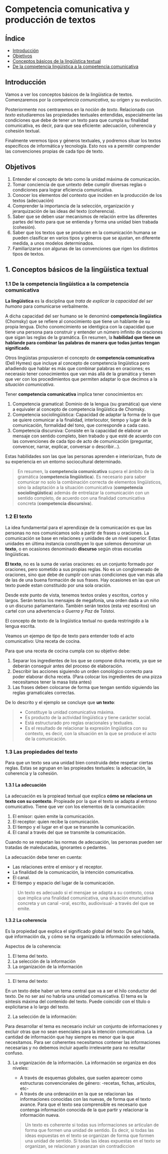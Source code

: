 # Competencia comunicativa y producción de textos

## Índice

- [Introducción](#introducción)
- [Objetivos](#Objetivos)
- [Conceptos básicos de la lingüística textual](#1-conceptos-básicos-de-la-lingüística-textual)
- [De la competencia lingüística a la competencia comunicativa](#11-de-la-competencia-lingüística-a-la-competencia-comunicativa)

## Introducción

Vamos a ver los conceptos básicos de la lingüistica de textos. Comenzaremos por la _competencia comunicativa_, su origen y su evolución.

Posteriormente nos centraremos en la noción de _texto_. Relacionado con _texto_ estudiaremos las propiedades textuales entendidas, especialmente las condiciones que debe de tener un texto para que cumpla su finalidad comunicativa, es decir, para que sea eficiente: adecuación, coherencia y cohesión textual.

Finalmente veremos tipos y géneros textuales, y podremos situar los textos específicos de informática y tecnología. Esto nos va a permitir comprender las convenciones propias de cada tipo de texto.

## Objetivos

1. Entender el concepto de teto como la unidad máxima de comunicación.
2. Tomar conciencia de que untexto debe cumplir diversas reglas o condiciones para lograr eficiencia comunicativa.
3. Conocer los elementos del contexto que inciden en la producción de los textos (adecuación)
4. Comprender la importancia de la selección, organización y jerarquización de las ideas del texto (coherencia).
5. Saber que se deben usar mecanismos de relación entre las diferentes partes del texto para que se entienda y forma una unidad bien trabada (cohesión).
6. Saber que los textos que se producen en la comunicación humana se pueden clasificar en varios tipos y géneros que se ajustan, en diferente medida, a unos modelos determinados.
7. Familiarizarse con algunas de las convenciones que rigen los distintos tipos de textos.

## 1. Conceptos básicos de la lingüística textual

### 1.1 De la competencia lingüística a la competencia comunicativa

**La lingüística** es la disciplina que _trata de explicar la capacidad del ser humano_ para comunicarse verbalmente.

A dicha capacidad del ser humano se le denominó **competencia lingüistica** (Chomsky) que se refiere al conocimiento que tiene un hablante de su propia lengua. Dicho conomcimiento se identigica con la capacidad que tiene una persona para construir y entender un número infinito de oraciones que sigan las reglas de la gramática. En resumen, la **habilidad que tiene un hablande para combinar las palabras de manera que todas juntas tengan significado**.

Otros lingüistas propusieron el concepto de **competencia comunicativa** (Dell Hymes) que incluye al concepto de competencia lingüística pero añadiendo que hablar es más que combinar palabras en oraciones; es necerasio tener conocimientos que van más allá de la gramática y tienen que ver con los procedimientos que permiten adaptar lo que decimos a la _situación comunicativa_.

Tener **competencia comunicativa** implica tener conocimientos en:

1. Competencia gramatical: Dominio de la lengua (su gramática) que viene a equivaler al concepto de competencia lingüística de Chomsky.
2. Competencia sociolingüística: Capacidad de adaptar la forma de lo que se quiere comunicar a la finalidad, interlocutor, tiempo y lugar de la comunicación, formalidad del tono, que corresponde a cada caso.
3. Competencia discursiva: Consiste en la capacidad de elaborar un mensaje con sentido completo, bien trabado y que esté de acuerdo con las convenciones de cada tipo de acto de comunicación (preguntar, convencer, narrar, explicar, conversar o describir...).

Estas habilidades son las que las personas aprenden e interiorizan, fruto de su experiencia en un entorno sociocultural determinado.

> En resumen, la **competencia comunicativa** supera el ámbito de la gramática (**competencia lingüística**). Es necesario para saber comunicar no solo la combinación correcta de elementos lingüísticos, sino la adaptación a la situación comunicativa (**competencia sociolingüística**) además de entrelazar la comunicación con un sentido completo, de acuerdo con una finalidad comunicativa concreta (**competencia discursiva**).

### 1.2 El texto

La idea fundamental para el aprendizaje de la comunicación es que las personas no nos comunicamos solo a partir de frases u oraciones. La comunicación se base en relaciones y unidades de un nivel superior. Estas unidades en última instancia constituyen lo que solemos denominar un **texto**, o en ocasiones denominado **discurso** según otras escuelas lingüisticas.

**El texto**, no es la suma de varias oraciones: es un conjunto formado por oraciones, pero sometido a sus propias reglas. No es un conglomerado de oraciones, sino que debe de cumplir con unas condiciones que van más alla de las de una buena formación de sus frases. Hay ocasiones en las que un texto puede estan constituido por una sola oración.

Desde este punto de vista, tenemos textos orales y escritos, cortos y largos. Serán textos los mensajes de megafonía, una orden dada a un niño o un discurso parlamentario. También serán textos (esta vez escritos) un cartel con una advertencia o _Guerra y Paz_ de Tolstoi.

El concepto de texto de la lingüística textual no queda restringido a la lengua escrita.

Veamos un ejempo de tipo de texto para entender todo el acto comunicativo: Una receta de cocina.

Para que una receta de cocina cumpla con su objetivo debe:

1. Separar los ingredientes de los que se compone dicha receta, ya que se deberán conseguir antes del proceso de elaboración.
2. Describir las acciones siguiendo un orden conológico correcto para poder elaborar dicha receta. (Para colocar los ingredientes de una pizza necesitamos tener la masa lista antes)
3. Las frases deben colocarse de forma que tengan sentido siguiendo las reglas gramaticales correctas.

De lo descrito y el ejemplo se concluye que **un texto**:

> - Constituye la unidad comunicativa máxima.
> - Es producto de la actividad lingüística y tiene carácter social.
> - Está estructurado pro reglas oracionales y textuales.
> - Es el resultado de relacionar la expresión lingüística con su contexto, es decir, con la situación en la que se produce el acto de la comunicación.

### 1.3 Las propiedades del texto

Para que un texto sea una unidad bien construida debe respetar ciertas reglas. Estas se agrupan en las propieades textuales: la adecuación, la coherencia y la cohesión.

#### 1.3.1 La adecuación

La adecuación es la propiead textual que explica **cómo se relaciona un texto con su contexto**. Propieade por la que el texto se adapta al entrono comunicativo. Tiene que ver con los elementos de la comunicación:

1. El emisor: quien emite la comunicación.
2. El receptor: quien recibe la comunicación.
3. El tiempo y el lugar en el que se transmite la comunicación.
4. El canal a través del que se transmite la comunicación.

Cuando no se respetan las normas de adecuación, las personas pueden ser tratadas de maleducadas, ignorantes o pedantes.

La adecuación debe tener en cuenta:

- Las relaciones entre el emisor y el receptor.
- La finalidad de la comunicación, la intención comunicativa.
- El canal.
- El tiempo y espacio del lugar de la comunicación.

> Un texto es adecuado si el mensjae se adapta a su contexto, cosa que implica una finalidad comunicativa, una situación enunciativa concreta y un canal -oral, escrito, audiovisual- a través del que se emite.

#### 1.3.2 La coherencia

Es la propiedad que explica el significado global del texto: De qué habla, qué información da, y cómo se ha organizado la información seleccionada.

Aspectos de la coherencia:

1. El tema del texto.
2. La selección de la información
3. La organización de la información

---

1. El tema del texto:

En un texto debe haber un tema central que va a ser el hilo conductor del texto. De no ser así no habría una unidad comunicativa. El tema es la síntesis máxima del contenido del texto. Puede coincidir con el título o explicitarse a lo largo del texto.

2. La selección de la información:

Para desarrollar el tema es necesario incluir un conjunto de informaciones y excluir otras que no sean esenciales para la intención comunicativa. La cantidad de información que hay siempre es menor que la que necesitamos. Para ser coherentes necesitamos contener las informaciones necesarias y no debemos incluir aquello irrelevante para no resultar confuso.

3. La organización de la información. La información se organiza en dos niveles:

   - A través de esquemas globales, que suelen aparecer como estructuras convencionales de género: -recetas, fichas, artículos, etc-
   - A través de una ordenación en la que se relacionan las informaciones conocidas con las nuevas, de forma que el texto avance. Para que el texto sea comprensible es necesario que contenga información conocida de la que partir y relacionar la información nueva.

   > Un texto es coherente si todas sus informaciones se articulan de forma que formen una unidad de sentido. Es decir, si todas las ideas expuestas en el texto se organizan de forma que formen una unidad de sentido. Si todas las ideas expuestas en el texto se organizan, se relacionan y avanzan sin contradiccion
